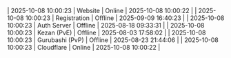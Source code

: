 | 2025-10-08 10:00:23 | Website | Online | 2025-10-08 10:00:22 |
| 2025-10-08 10:00:23 | Registration | Offline | 2025-09-09 16:40:23 |
| 2025-10-08 10:00:23 | Auth Server | Offline | 2025-08-18 09:33:31 |
| 2025-10-08 10:00:23 | Kezan (PvE) | Offline | 2025-08-03 17:58:02 |
| 2025-10-08 10:00:23 | Gurubashi (PvP) | Offline | 2025-08-23 21:44:06 |
| 2025-10-08 10:00:23 | Cloudflare | Online | 2025-10-08 10:00:22 |
